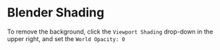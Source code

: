 # Blender Shading

To remove the background, click the `Viewport Shading` drop-down in the upper right, and set the `World Opacity: 0`
